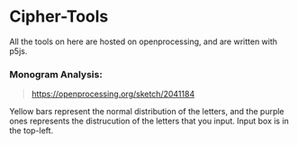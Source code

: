 # Cipher-Tools

All the tools on here are hosted on openprocessing, and are written with p5js.

### Monogram Analysis:
> https://openprocessing.org/sketch/2041184

Yellow bars represent the normal distribution of the letters, and the purple ones represents the distrucution of the letters that you input. Input box is in the top-left.
